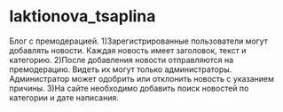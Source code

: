 # laktionova_tsaplina

Блог с премодерацией.
1)Зарегистрированные пользователи могут добавлять новости. Каждая новость имеет заголовок, текст и категорию.
2)После добавления новости отправляются на премодерацию. Видеть их могут только администраторы. Администратор может одобрить или отклонить новость с указанием причины.
3)На сайте необходимо добавить поиск новостей по категории и дате написания.
